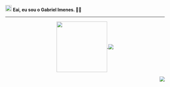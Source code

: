 <img src ="https://raw.githubusercontent.com/iampavangandhi/iampavangandhi/master/gifs/Hi.gif" width="20px"> **Eai, eu sou o Gabriel Imenes. 👨‍💻**

 <hr width = “1” size = “10”>
<p  align="center">
  <a href="https://github.com/imenesg">
  <img
        height="160"
        align="center" src="https://github-readme-stats.vercel.app/api?username=imenesg&show_icons=true&theme=dark&include_all_commits=true&count_private=true"/>
   
  <img align="center" src="https://github-readme-stats.vercel.app/api/top-langs/?username=imenesg&layout=compact&langs_count=7&theme=dark"/>
   </p>
  
<p  align="end">
  <img align="center" src="https://media3.giphy.com/media/JGVgtOoVCne8z7zeUa/giphy.gif?cid=790b7611ab2ec316f2c3ca8db76b4ca8a3e4bab81596c5e2&rid=giphy.gif&ct=g" />
 </p> 

